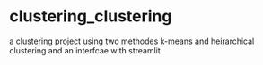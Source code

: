 # clustering_clustering
a clustering project using two methodes k-means and heirarchical clustering and an interfcae with streamlit
